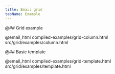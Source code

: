 ```yaml
---
title: Email grid
tabName: Example
---
```


@## Grid example

@email_html compiled-examples/grid-column.html src/grid/examples/column.html

@## Basic template

@email_html compiled-examples/grid-template.html src/grid/examples/template.html

